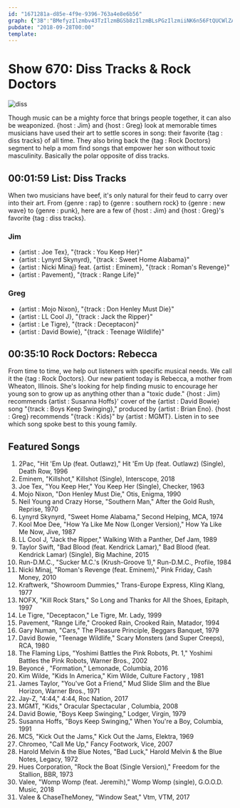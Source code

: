 ```yaml
---
id: "1671281a-d85e-4f9e-9396-763a4e8e6b56"
graph: {"3B":"BMefyzIlzmbv43TzIlzmBGSb8zIlzmBLsPGzIlzmiiNK6n56FtQUCWlZA8TTCZQiUnIA4dBAEp1nIA4dhvBzBrO9SwdFtoSdeKZnXw4n8YXLiiINChBnjqPc84KAdgAGvk","1MM":"EhIR6mVO48mVO48uvcmg"}
pubdate: "2018-09-28T00:00"
template: 
---
```






# Show 670: Diss Tracks & Rock Doctors

![diss](https://static.soundopinions.org/images/2018/beef.jpg)

Though music can be a mighty force that brings people together, it can also be weaponized. {host : Jim} and {host : Greg} look at memorable times musicians have used their art to settle scores in song: their favorite {tag : diss tracks} of all time. They also bring back the {tag : Rock Doctors} segment to help a mom find songs that empower her son without toxic masculinity. Basically the polar opposite of diss tracks.



## 00:01:59 List: Diss Tracks

When two musicians have beef, it's only natural for their feud to carry over into their art. From {genre : rap} to {genre : southern rock} to {genre : new wave} to {genre : punk}, here are a few of {host : Jim} and {host : Greg}'s favorite {tag : diss tracks}.


### Jim

- {artist : Joe Tex}, "{track : You Keep Her}"
- {artist : Lynyrd Skynyrd}, "{track : Sweet Home Alabama}"
- {artist : Nicki Minaj} feat. {artist : Eminem}, "{track : Roman's Revenge}"
- {artist : Pavement}, "{track : Range Life}"


### Greg

- {artist : Mojo Nixon}, "{track : Don Henley Must Die}"
- {artist : LL Cool J}, "{track : Jack the Ripper}"
- {artist : Le Tigre}, "{track : Deceptacon}"
- {artist : David Bowie}, "{track : Teenage Wildlife}"



## 00:35:10 Rock Doctors: Rebecca

From time to time, we help out listeners with specific musical needs. We call it the {tag : Rock Doctors}. Our new patient today is Rebecca, a mother from Wheaton, Illinois. She's looking for help finding music to encourage her young son to grow up as anything other than a "toxic dude." {host : Jim} recommends {artist : Susanna Hoffs}' cover of the {artist : David Bowie} song "{track : Boys Keep Swinging}," produced by {artist : Brian Eno}. {host : Greg} recommends "{track : Kids}" by {artist : MGMT}. Listen in to see which song spoke best to this young family.



## Featured Songs

1. 2Pac, "Hit 'Em Up (feat. Outlawz)," Hit 'Em Up (feat. Outlawz) (Single), Death Row, 1996
2. Eminem, "Killshot," Killshot (Single), Interscope, 2018
3. Joe Tex, "You Keep Her," You Keep Her (Single), Checker, 1963
4. Mojo Nixon, "Don Henley Must Die," Otis, Enigma, 1990
5. Neil Young and Crazy Horse, "Southern Man," After the Gold Rush, Reprise, 1970
6. Lynyrd Skynyrd, "Sweet Home Alabama," Second Helping, MCA, 1974
7. Kool Moe Dee, "How Ya Like Me Now (Longer Version)," How Ya Like Me Now, Jive, 1987
8. LL Cool J, "Jack the Ripper," Walking With a Panther, Def Jam, 1989
9. Taylor Swift, "Bad Blood (feat. Kendrick Lamar)," Bad Blood (feat. Kendrick Lamar) (Single), Big Machine, 2015
10. Run-D.M.C., "Sucker M.C.'s (Krush-Groove 1)," Run-D.M.C., Profile, 1984
11. Nicki Minaj, "Roman's Revenge (feat. Eminem)," Pink Friday, Cash Money, 2010
12. Kraftwerk, "Showroom Dummies," Trans-Europe Express, Kling Klang, 1977
13. NOFX, "Kill Rock Stars," So Long and Thanks for All the Shoes, Epitaph, 1997
14. Le Tigre, "Deceptacon," Le Tigre, Mr. Lady, 1999
15. Pavement, "Range Life," Crooked Rain, Crooked Rain, Matador, 1994
16. Gary Numan, "Cars," The Pleasure Principle, Beggars Banquet, 1979
17. David Bowie, "Teenage Wildlife," Scary Monsters (and Super Creeps), RCA, 1980
18. The Flaming Lips, "Yoshimi Battles the Pink Robots, Pt. 1," Yoshimi Battles the Pink Robots, Warner Bros., 2002
19. Beyoncé , "Formation," Lemonade, Columbia, 2016
20. Kim Wilde, "Kids In America," Kim Wilde, Culture Factory , 1981
21. James Taylor, "You've Got a Friend," Mud Slide Slim and the Blue Horizon, Warner Bros., 1971
22. Jay-Z, "4:44," 4:44, Roc Nation, 2017
23. MGMT, "Kids," Oracular Spectacular , Columbia, 2008
24. David Bowie, "Boys Keep Swinging," Lodger, Virgin, 1979
25. Susanna Hoffs, "Boys Keep Swinging," When You're a Boy, Columbia, 1991
26. MC5, "Kick Out the Jams," Kick Out the Jams, Elektra, 1969
27. Chromeo, "Call Me Up," Fancy Footwork, Vice, 2007
28. Harold Melvin & the Blue Notes, "Bad Luck," Harold Melvin & the Blue Notes, Legacy, 1972
29. Hues Corporation, "Rock the Boat (Single Version)," Freedom for the Stallion, BBR, 1973
30. Valee, "Womp Womp (feat. Jeremih)," Womp Womp (single), G.O.O.D. Music, 2018
31. Valee & ChaseTheMoney, "Window Seat," Vtm, VTM, 2017